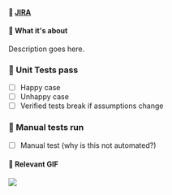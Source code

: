 #### :ticket: [JIRA](https://bazaarvoice.atlassian.net/browse/PD-XXXXXX)

#### :blue_book: What it's about
Description goes here.

### :clap: Unit Tests pass
- [ ] Happy case
- [ ] Unhappy case
- [ ] Verified tests break if assumptions change

### :see_no_evil: Manual tests run
- [ ] Manual test (why is this not automated?)

#### :fries: Relevant GIF
![](https://media.giphy.com/media/FVFYIS5vedegg/giphy.gif)

